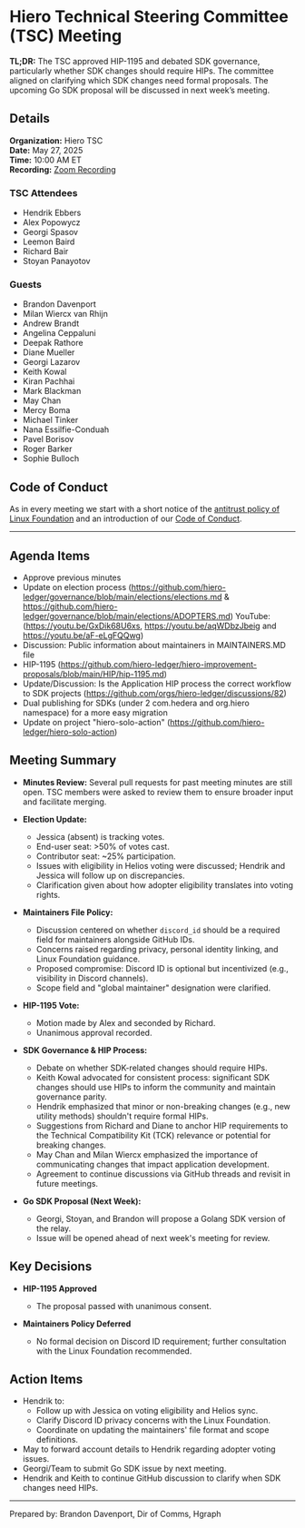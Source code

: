 # Hiero Technical Steering Committee (TSC) Meeting

**TL;DR:** The TSC approved HIP-1195 and debated SDK governance, particularly whether SDK changes should require HIPs. The committee aligned on clarifying which SDK changes need formal proposals. The upcoming Go SDK proposal will be discussed in next week’s meeting.

## Details

**Organization:** Hiero TSC  
**Date:** May 27, 2025  
**Time:** 10:00 AM ET  
**Recording:** [Zoom Recording](https://zoom.us/rec/share/THizs3eMSlnhJG0ymgJE6zqtwnYs0Nd9kZAUJByhLAk3Oo0s45t2yla_XX4EqN0l.6v8c8WgvJfj5MBGy)

### TSC Attendees
  
- Hendrik Ebbers   
- Alex Popowycz  
- Georgi Spasov  
- Leemon Baird  
- Richard Bair  
- Stoyan Panayotov

### Guests

- Brandon Davenport  
- Milan Wiercx van Rhijn
- Andrew Brandt  
- Angelina Ceppaluni  
- Deepak Rathore  
- Diane Mueller  
- Georgi Lazarov  
- Keith Kowal  
- Kiran Pachhai  
- Mark Blackman  
- May Chan  
- Mercy Boma  
- Michael Tinker  
- Nana Essilfie-Conduah  
- Pavel Borisov  
- Roger Barker  
- Sophie Bulloch

## Code of Conduct

As in every meeting we start with a short notice of the [antitrust policy of Linux Foundation](https://www.linuxfoundation.org/legal/antitrust-policy) and an introduction of our [Code of Conduct](https://www.lfdecentralizedtrust.org/code-of-conduct).

---

## Agenda Items

- Approve previous minutes
- Update on election process (https://github.com/hiero-ledger/governance/blob/main/elections/elections.md & https://github.com/hiero-ledger/governance/blob/main/elections/ADOPTERS.md) YouTube: (https://youtu.be/GxDik68U6xs, https://youtu.be/aqWDbzJbeig and https://youtu.be/aF-eLgFQQwg)
- Discussion: Public information about maintainers in MAINTAINERS.MD file
- HIP-1195 (https://github.com/hiero-ledger/hiero-improvement-proposals/blob/main/HIP/hip-1195.md)
- Update/Discussion: Is the Application HIP process the correct workflow to SDK projects (https://github.com/orgs/hiero-ledger/discussions/82)
- Dual publishing for SDKs (under 2 com.hedera and org.hiero namespace) for a more easy migration
- Update on project "hiero-solo-action" (https://github.com/hiero-ledger/hiero-solo-action)

## Meeting Summary
  
- **Minutes Review:** Several pull requests for past meeting minutes are still open. TSC members were asked to review them to ensure broader input and facilitate merging.

- **Election Update:**
  - Jessica (absent) is tracking votes.
  - End-user seat: >50% of votes cast.
  - Contributor seat: ~25% participation.
  - Issues with eligibility in Helios voting were discussed; Hendrik and Jessica will follow up on discrepancies.
  - Clarification given about how adopter eligibility translates into voting rights.

- **Maintainers File Policy:**
  - Discussion centered on whether `discord_id` should be a required field for maintainers alongside GitHub IDs.
  - Concerns raised regarding privacy, personal identity linking, and Linux Foundation guidance.
  - Proposed compromise: Discord ID is optional but incentivized (e.g., visibility in Discord channels).
  - Scope field and "global maintainer" designation were clarified.

- **HIP-1195 Vote:**
  - Motion made by Alex and seconded by Richard.
  - Unanimous approval recorded.

- **SDK Governance & HIP Process:**
  - Debate on whether SDK-related changes should require HIPs.
  - Keith Kowal advocated for consistent process: significant SDK changes should use HIPs to inform the community and maintain governance parity.
  - Hendrik emphasized that minor or non-breaking changes (e.g., new utility methods) shouldn't require formal HIPs.
  - Suggestions from Richard and Diane to anchor HIP requirements to the Technical Compatibility Kit (TCK) relevance or potential for breaking changes.
  - May Chan and Milan Wiercx emphasized the importance of communicating changes that impact application development.
  - Agreement to continue discussions via GitHub threads and revisit in future meetings.

- **Go SDK Proposal (Next Week):**
  - Georgi, Stoyan, and Brandon will propose a Golang SDK version of the relay.
  - Issue will be opened ahead of next week's meeting for review.

## Key Decisions

- **HIP-1195 Approved**
  - The proposal passed with unanimous consent.
  
- **Maintainers Policy Deferred**
  - No formal decision on Discord ID requirement; further consultation with the Linux Foundation recommended.

## Action Items

- Hendrik to:
  - Follow up with Jessica on voting eligibility and Helios sync.
  - Clarify Discord ID privacy concerns with the Linux Foundation.
  - Coordinate on updating the maintainers' file format and scope definitions.
- May to forward account details to Hendrik regarding adopter voting issues.
- Georgi/Team to submit Go SDK issue by next meeting.
- Hendrik and Keith to continue GitHub discussion to clarify when SDK changes need HIPs.

---

Prepared by: Brandon Davenport, Dir of Comms, Hgraph
